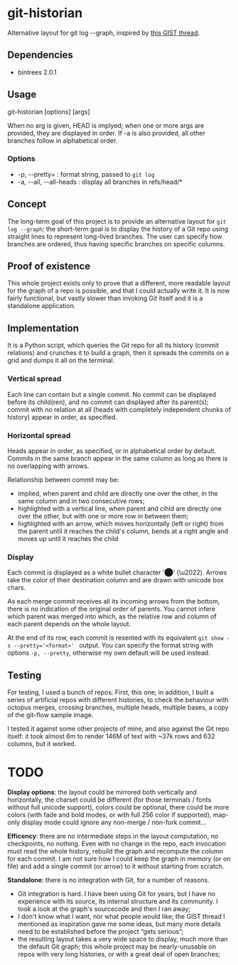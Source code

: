 git-historian
=============

Alternative layout for git log --graph, inspired by
[this GIST thread](https://gist.github.com/datagrok/4221767).

Dependencies
------------

 - bintrees 2.0.1

Usage
-----

git-historian [options] [args]

When no arg is given, HEAD is implyed; when one or more args are
provided, they are displayed in order. If -a is also provided, all other
branches follow in alphabetical order.

### Options

- -p<format>, --pretty=<format> : format string, passed to `git log`
- -a, --all, --all-heads        : display all branches in refs/head/*

Concept
-------

The long-term goal of this project is to provide an alternative layout for `git
log --graph`; the short-term goal is to display the history of a Git repo using
straight lines to represent long-lived branches. The user can specify how
branches are ordered, thus having specific branches on specific columns.

Proof of existence
------------------

This whole project exists only to prove that a different, more readable layout
for the graph of a repo is possible, and that I could actually write it. It is
now fairly functional, but vastly slower than invoking Git itself and it is a
standalone application.

Implementation
--------------

It is a Python script, which queries the Git repo for all its history (commit
relations) and crunches it to build a graph, then it spreads the commits on a
grid and dumps it all on the terminal.

### Vertical spread

Each line can contain but a single commit. No commit can be displayed before its
child(ren), and no commit can displayed after its parent(s); commit with no
relation at all (heads with completely independent chunks of history) appear in
order, as specified.

### Horizontal spread

Heads appear in order, as specified, or in alphabetical order by default.
Commits in the same branch appear in the same column as long as there is no
overlapping with arrows.

Relationship between commit may be:

 - implied, when parent and child are directly one over the other, in the same
   column and in two consecutive rows;
 - highlighted with a vertical line, when parent and cihld are directly one over
   the other, but with one or more row in between them;
 - highlighted with an arrow, which moves horizontally (left or right) from the
   parent until it reaches the child's column, bends at a right angle and moves
   up until it reaches the child

### Display

Each commit is displayed as a white bullet character '⬤' (\u2022). Arrows take
the color of their destination column and are drawn with unicode box chars.

As each merge commit receives all its incoming arrows from the bottom, there is
no indication of the original order of parents. You cannot infere which parent
was merged into which, as the relative row and column of each parent depends on
the whole layout.

At the end of its row, each commit is resented with its equivalent `git show -s
--pretty='<format>' ` output. You can specify the format string with options `-p,
--pretty`, otherwise my own default will be used instead.

Testing
-------

For testing, I used a bunch of repos. First, this one; in addition, I built a
series of artificial repos with different histories, to check the behaviour with
octopus merges, crossing branches, multiple heads, multiple bases, a copy of the
git-flow sample image.

I tested it against some other projects of mine, and also against the Git repo
itself: it took almost 6m to render 146M of text with ~37k rows and 632 columns,
but it worked.

TODO
====

**Display options**: the layout could be mirrored both vertically and
horizontally, the charset could be different (for those terminals / fonts
without full unicode support), colors could be optional, there could be more
colors (with fade and bold modes, or with full 256 color if supported), map-only
display mode could ignore any non-merge / non-fork commit…

**Efficency**: there are no intermediate steps in the layout computation, no
checkpoints, no nothing. Even with no change in the repo, each invocation must
read the whole history, rebuild the graph and recompute the column for each
commit. I am not sure how I could keep the graph in memory (or on file) and add
a single commit (or arrow) to it without starting from scratch.

**Standalone**: there is no integration with Git, for a number of reasons.

 - Git integration is hard. I have been using Git for years, but I have no
   experience with its source, its internal structure and its community. I took
   a look at the graph's sourcecode and then I ran away;
 - I don't know what I want, nor what people would like; the GIST thread I
   mentioned as inspiration gave me some ideas, but many more details need to be
   established before the project “gets serious”;
 - the resulting layout takes a very wide space to display, much more than the
   default Git graph; this whole project may be nearly-unusable on repos with
   very long histories, or with a great deal of open branches;
